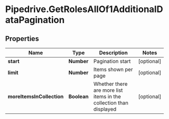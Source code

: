 # Pipedrive.GetRolesAllOf1AdditionalDataPagination

## Properties

Name | Type | Description | Notes
------------ | ------------- | ------------- | -------------
**start** | **Number** | Pagination start | [optional] 
**limit** | **Number** | Items shown per page | [optional] 
**moreItemsInCollection** | **Boolean** | Whether there are more list items in the collection than displayed | [optional] 


